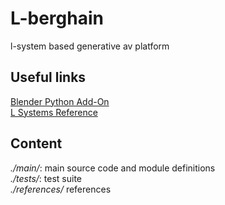 # L-berghain
l-system based generative av platform

## Useful links
[Blender Python Add-On](http://michelanders.blogspot.ca/p/creating-blender-26-python-add-on.html)  
[L Systems Reference](http://algorithmicbotany.org/papers/abop/abop-ch1.pdf)

## Content
*./main/*: main source code and module definitions  
*./tests/*: test suite   
*./references/* references  
